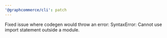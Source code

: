 ```yaml
---
'@graphcommerce/cli': patch
---
```


Fixed issue where codegen would throw an error: SyntaxError: Cannot use import statement outside a module.
